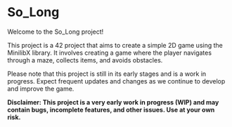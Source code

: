 # So_Long

Welcome to the So_Long project!

This project is a 42 project that aims to create a simple 2D game using the MinilibX library. It involves creating a game where the player navigates through a maze, collects items, and avoids obstacles.

Please note that this project is still in its early stages and is a work in progress. Expect frequent updates and changes as we continue to develop and improve the game.

**Disclaimer: This project is a very early work in progress (WIP) and may contain bugs, incomplete features, and other issues. Use at your own risk.**
